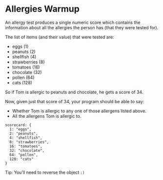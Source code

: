# Allergies Warmup

An allergy test produces a single numeric score which contains the information about all the allergies the person has (that they were tested for).

The list of items (and their value) that were tested are:

- eggs (1)
- peanuts (2)
- shellfish (4)
- strawberries (8)
- tomatoes (16)
- chocolate (32)
- pollen (64)
- cats (128)

So if Tom is allergic to peanuts and chocolate, he gets a score of 34.

Now, given just that score of 34, your program should be able to say:

- Whether Tom is allergic to any one of those allergens listed above.
- All the allergens Tom is allergic to.

```
scorecard: {
  1: "eggs",
  2: "peanuts",
  4: "shellfish",
  8: "strawberries",
  16: "tomatoes",
  32: "chocolate",
  64: "pollen",
  128: "cats"
}
```

Tip: You'll need to reverse the object `:)`
